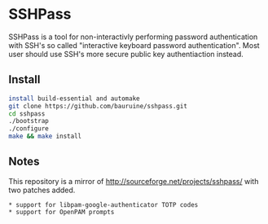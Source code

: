 # SSHPass

SSHPass is a tool for non-interactivly performing password authentication with SSH's so called "interactive keyboard password authentication". Most user should use SSH's more secure public key authentiaction instead.

## Install

```bash
install build-essential and automake
git clone https://github.com/bauruine/sshpass.git
cd sshpass
./bootstrap
./configure
make && make install
```

## Notes

This repository is a mirror of http://sourceforge.net/projects/sshpass/ with two patches added.

    * support for libpam-google-authenticator TOTP codes
    * support for OpenPAM prompts  

